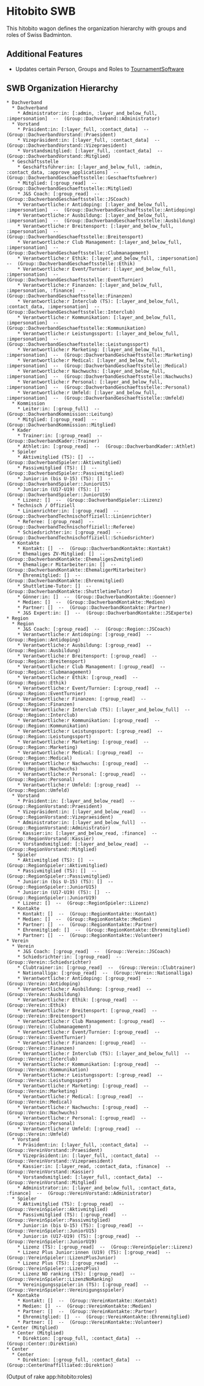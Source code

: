 # Hitobito SWB

This hitobito wagon defines the organization hierarchy with groups and roles
of Swiss Badminton.

## Additional Features

- Updates certain Person, Groups and Roles to [TournamentSoftware](https://www.tournamentsoftware.com/)

## SWB Organization Hierarchy

<!-- roles:start -->
    * Dachverband
      * Dachverband
        * Administrator:in: [:admin, :layer_and_below_full, :impersonation]  --  (Group::Dachverband::Administrator)
      * Vorstand
        * Präsident:in: [:layer_full, :contact_data]  --  (Group::DachverbandVorstand::Praesident)
        * Vizepräsident:in: [:layer_full, :contact_data]  --  (Group::DachverbandVorstand::Vizepraesident)
        * Vorstandsmitglied: [:layer_full, :contact_data]  --  (Group::DachverbandVorstand::Mitglied)
      * Geschäftsstelle
        * Geschäftsführer:in: [:layer_and_below_full, :admin, :contact_data, :approve_applications]  --  (Group::DachverbandGeschaeftsstelle::Geschaeftsfuehrer)
        * Mitglied: [:group_read]  --  (Group::DachverbandGeschaeftsstelle::Mitglied)
        * J&S Coach: [:group_read]  --  (Group::DachverbandGeschaeftsstelle::JSCoach)
        * Verantwortliche:r Antidoping: [:layer_and_below_full, :impersonation]  --  (Group::DachverbandGeschaeftsstelle::Antidoping)
        * Verantwortliche:r Ausbildung: [:layer_and_below_full, :impersonation]  --  (Group::DachverbandGeschaeftsstelle::Ausbildung)
        * Verantwortliche:r Breitensport: [:layer_and_below_full, :impersonation]  --  (Group::DachverbandGeschaeftsstelle::Breitensport)
        * Verantwortliche:r Club Management: [:layer_and_below_full, :impersonation]  --  (Group::DachverbandGeschaeftsstelle::Clubmanagement)
        * Verantwortliche:r Ethik: [:layer_and_below_full, :impersonation]  --  (Group::DachverbandGeschaeftsstelle::Ethik)
        * Verantwortliche:r Event/Turnier: [:layer_and_below_full, :impersonation]  --  (Group::DachverbandGeschaeftsstelle::EventTurnier)
        * Verantwortliche:r Finanzen: [:layer_and_below_full, :impersonation, :finance]  --  (Group::DachverbandGeschaeftsstelle::Finanzen)
        * Verantwortliche:r Interclub (TS): [:layer_and_below_full, :contact_data, :impersonation]  --  (Group::DachverbandGeschaeftsstelle::Interclub)
        * Verantwortliche:r Kommunikation: [:layer_and_below_full, :impersonation]  --  (Group::DachverbandGeschaeftsstelle::Kommunikation)
        * Verantwortliche:r Leistungssport: [:layer_and_below_full, :impersonation]  --  (Group::DachverbandGeschaeftsstelle::Leistungssport)
        * Verantwortliche:r Marketing: [:layer_and_below_full, :impersonation]  --  (Group::DachverbandGeschaeftsstelle::Marketing)
        * Verantwortliche:r Medical: [:layer_and_below_full, :impersonation]  --  (Group::DachverbandGeschaeftsstelle::Medical)
        * Verantwortliche:r Nachwuchs: [:layer_and_below_full, :impersonation]  --  (Group::DachverbandGeschaeftsstelle::Nachwuchs)
        * Verantwortliche:r Personal: [:layer_and_below_full, :impersonation]  --  (Group::DachverbandGeschaeftsstelle::Personal)
        * Verantwortliche:r Umfeld: [:layer_and_below_full, :impersonation]  --  (Group::DachverbandGeschaeftsstelle::Umfeld)
      * Kommission
        * Leiter:in: [:group_full]  --  (Group::DachverbandKommission::Leitung)
        * Mitglied: [:group_read]  --  (Group::DachverbandKommission::Mitglied)
      * Kader
        * Trainer:in: [:group_read]  --  (Group::DachverbandKader::Trainer)
        * Athlet:in: [:group_read]  --  (Group::DachverbandKader::Athlet)
      * Spieler
        * Aktivmitglied (TS): []  --  (Group::DachverbandSpieler::Aktivmitglied)
        * Passivmitglied (TS): []  --  (Group::DachverbandSpieler::Passivmitglied)
        * Junior:in (bis U-15) (TS): []  --  (Group::DachverbandSpieler::JuniorU15)
        * Junior:in (U17-U19) (TS): []  --  (Group::DachverbandSpieler::JuniorU19)
        * Lizenz: []  --  (Group::DachverbandSpieler::Lizenz)
      * Technisch / Offiziell
        * Linienrichter:in: [:group_read]  --  (Group::DachverbandTechnischoffiziell::Linienrichter)
        * Referee: [:group_read]  --  (Group::DachverbandTechnischoffiziell::Referee)
        * Schiedsrichter:in: [:group_read]  --  (Group::DachverbandTechnischoffiziell::Schiedsrichter)
      * Kontakte
        * Kontakt: []  --  (Group::DachverbandKontakte::Kontakt)
        * Ehemaliges ZV-Mitglied: []  --  (Group::DachverbandKontakte::EhemaligesZvmitglied)
        * Ehemalige:r Mitarbeiter:in: []  --  (Group::DachverbandKontakte::EhemaligerMitarbeiter)
        * Ehrenmitglied: []  --  (Group::DachverbandKontakte::Ehrenmitglied)
        * Shuttletime-Tutor: []  --  (Group::DachverbandKontakte::ShuttletimeTutor)
        * Gönner:in: []  --  (Group::DachverbandKontakte::Goenner)
        * Medien: []  --  (Group::DachverbandKontakte::Medien)
        * Partner: []  --  (Group::DachverbandKontakte::Partner)
        * J&S Expert:in: []  --  (Group::DachverbandKontakte::JSExperte)
    * Region
      * Region
        * J&S Coach: [:group_read]  --  (Group::Region::JSCoach)
        * Verantwortliche:r Antidoping: [:group_read]  --  (Group::Region::Antidoping)
        * Verantwortliche:r Ausbildung: [:group_read]  --  (Group::Region::Ausbildung)
        * Verantwortliche:r Breitensport: [:group_read]  --  (Group::Region::Breitensport)
        * Verantwortliche:r Club Management: [:group_read]  --  (Group::Region::Clubmanagement)
        * Verantwortliche:r Ethik: [:group_read]  --  (Group::Region::Ethik)
        * Verantwortliche:r Event/Turnier: [:group_read]  --  (Group::Region::EventTurnier)
        * Verantwortliche:r Finanzen: [:group_read]  --  (Group::Region::Finanzen)
        * Verantwortliche:r Interclub (TS): [:layer_and_below_full]  --  (Group::Region::Interclub)
        * Verantwortliche:r Kommunikation: [:group_read]  --  (Group::Region::Kommunikation)
        * Verantwortliche:r Leistungssport: [:group_read]  --  (Group::Region::Leistungssport)
        * Verantwortliche:r Marketing: [:group_read]  --  (Group::Region::Marketing)
        * Verantwortliche:r Medical: [:group_read]  --  (Group::Region::Medical)
        * Verantwortliche:r Nachwuchs: [:group_read]  --  (Group::Region::Nachwuchs)
        * Verantwortliche:r Personal: [:group_read]  --  (Group::Region::Personal)
        * Verantwortliche:r Umfeld: [:group_read]  --  (Group::Region::Umfeld)
      * Vorstand
        * Präsident:in: [:layer_and_below_read]  --  (Group::RegionVorstand::Praesident)
        * Vizepräsident:in: [:layer_and_below_read]  --  (Group::RegionVorstand::Vizepraesident)
        * Administrator:in: [:layer_and_below_full]  --  (Group::RegionVorstand::Administrator)
        * Kassier:in: [:layer_and_below_read, :finance]  --  (Group::RegionVorstand::Kassier)
        * Vorstandsmitglied: [:layer_and_below_read]  --  (Group::RegionVorstand::Mitglied)
      * Spieler
        * Aktivmitglied (TS): []  --  (Group::RegionSpieler::Aktivmitglied)
        * Passivmitglied (TS): []  --  (Group::RegionSpieler::Passivmitglied)
        * Junior:in (bis U-15) (TS): []  --  (Group::RegionSpieler::JuniorU15)
        * Junior:in (U17-U19) (TS): []  --  (Group::RegionSpieler::JuniorU19)
        * Lizenz: []  --  (Group::RegionSpieler::Lizenz)
      * Kontakte
        * Kontakt: []  --  (Group::RegionKontakte::Kontakt)
        * Medien: []  --  (Group::RegionKontakte::Medien)
        * Partner: []  --  (Group::RegionKontakte::Partner)
        * Ehrenmitglied: []  --  (Group::RegionKontakte::Ehrenmitglied)
        * Partner: []  --  (Group::RegionKontakte::Volunteer)
    * Verein
      * Verein
        * J&S Coach: [:group_read]  --  (Group::Verein::JSCoach)
        * Schiedsrichter:in: [:group_read]  --  (Group::Verein::Schiedsrichter)
        * Clubtrainer:in: [:group_read]  --  (Group::Verein::Clubtrainer)
        * Nationalliga: [:group_read]  --  (Group::Verein::Nationalliga)
        * Verantwortliche:r Antidoping: [:group_read]  --  (Group::Verein::Antidoping)
        * Verantwortliche:r Ausbildung: [:group_read]  --  (Group::Verein::Ausbildung)
        * Verantwortliche:r Ethik: [:group_read]  --  (Group::Verein::Ethik)
        * Verantwortliche:r Breitensport: [:group_read]  --  (Group::Verein::Breitensport)
        * Verantwortliche:r Club Management: [:group_read]  --  (Group::Verein::Clubmanagement)
        * Verantwortliche:r Event/Turnier: [:group_read]  --  (Group::Verein::EventTurnier)
        * Verantwortliche:r Finanzen: [:group_read]  --  (Group::Verein::Finanzen)
        * Verantwortliche:r Interclub (TS): [:layer_and_below_full]  --  (Group::Verein::Interclub)
        * Verantwortliche:r Kommunikation: [:group_read]  --  (Group::Verein::Kommunikation)
        * Verantwortliche:r Leistungssport: [:group_read]  --  (Group::Verein::Leistungssport)
        * Verantwortliche:r Marketing: [:group_read]  --  (Group::Verein::Marketing)
        * Verantwortliche:r Medical: [:group_read]  --  (Group::Verein::Medical)
        * Verantwortliche:r Nachwuchs: [:group_read]  --  (Group::Verein::Nachwuchs)
        * Verantwortliche:r Personal: [:group_read]  --  (Group::Verein::Personal)
        * Verantwortliche:r Umfeld: [:group_read]  --  (Group::Verein::Umfeld)
      * Vorstand
        * Präsident:in: [:layer_full, :contact_data]  --  (Group::VereinVorstand::Praesident)
        * Vizepräsident:in: [:layer_full, :contact_data]  --  (Group::VereinVorstand::Vizepraesident)
        * Kassier:in: [:layer_read, :contact_data, :finance]  --  (Group::VereinVorstand::Kassier)
        * Vorstandsmitglied: [:layer_full, :contact_data]  --  (Group::VereinVorstand::Mitglied)
        * Administrator:in: [:layer_and_below_full, :contact_data, :finance]  --  (Group::VereinVorstand::Administrator)
      * Spieler
        * Aktivmitglied (TS): [:group_read]  --  (Group::VereinSpieler::Aktivmitglied)
        * Passivmitglied (TS): [:group_read]  --  (Group::VereinSpieler::Passivmitglied)
        * Junior:in (bis U-15) (TS): [:group_read]  --  (Group::VereinSpieler::JuniorU15)
        * Junior:in (U17-U19) (TS): [:group_read]  --  (Group::VereinSpieler::JuniorU19)
        * Lizenz (TS): [:group_read]  --  (Group::VereinSpieler::Lizenz)
        * Lizenz Plus Junior:innen (U19) (TS): [:group_read]  --  (Group::VereinSpieler::LizenzPlusJunior)
        * Lizenz Plus (TS): [:group_read]  --  (Group::VereinSpieler::LizenzPlus)
        * Lizenz NO ranking (TS): [:group_read]  --  (Group::VereinSpieler::LizenzNoRanking)
        * Vereinigungsspieler:in (TS): [:group_read]  --  (Group::VereinSpieler::Vereinigungsspieler)
      * Kontakte
        * Kontakt: []  --  (Group::VereinKontakte::Kontakt)
        * Medien: []  --  (Group::VereinKontakte::Medien)
        * Partner: []  --  (Group::VereinKontakte::Partner)
        * Ehrenmitglied: []  --  (Group::VereinKontakte::Ehrenmitglied)
        * Partner: []  --  (Group::VereinKontakte::Volunteer)
    * Center (Mitglied)
      * Center (Mitglied)
        * Direktion: [:group_full, :contact_data]  --  (Group::Center::Direktion)
    * Center
      * Center
        * Direktion: [:group_full, :contact_data]  --  (Group::CenterUnaffilliated::Direktion)

(Output of rake app:hitobito:roles)
<!-- roles:end -->
